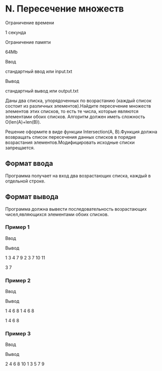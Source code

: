 N. Пересечение множеств
=======================

Ограничение времени

1 секунда

Ограничение памяти

64Mb

Ввод

стандартный ввод или input.txt

Вывод

стандартный вывод или output.txt

Даны два списка, упорядоченных по возрастанию (каждый список состоит из различных элементов).Найдите пересечение множеств элементов этих списков, то есть те числа, которые являются элементами обоих списков. Алгоритм должен иметь сложность O(len(A)+len(B)).

Решение оформите в виде функции Intersection(A, B).Функция должна возвращать список пересечения данных списков в порядке возрастания элементов.Модифицировать исходные списки запрещается.

Формат ввода
------------

Программа получает на вход два возрастающих списка, каждый в отдельной строке.

Формат вывода
-------------

Программа должна вывести последовательность возрастающих чисел,являющихся элементами обоих списков.

### Пример 1

Ввод

Вывод

1 3 4 7 9
2 3 7 10 11

3 7 

### Пример 2

Ввод

Вывод

1 4 6 8
1 4 6 8

1 4 6 8 

### Пример 3

Ввод

Вывод

2 4 6 8 10
1 3 5 7 9